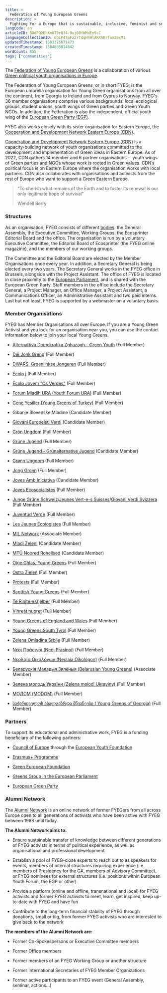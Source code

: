 ```yaml
---
title: >
  Federation of Young European Greens
description: >
  Fighting for a Europe that is sustainable, inclusive, feminist and social
langCode: en
articleID: BDdPQ2EhXmAT5rQ34-9uj80YWMdEn9cC
languageCollectionID: 6OLP47pFz2rTdqHhWlARKhKrfum29xM1
updatedTimestamp: 1683375671473
createdTimestamp: 1584805814642
wordCount: 855
tags: ["communities"]
---
```


The [Federation of Young European Greens](https://www.fyeg.org/) is a collaboration of various [Green political youth organisations in Europe](https://www.fyeg.org/who-we-are/member-organizations).

The Federation of Young European Greens, or in short FYEG, is the European umbrella organisation for Young Green organisations from all over the continent, from Georgia to Ireland and from Cyprus to Norway. FYEG's 36 member organisations comprise various backgrounds: local ecological groups, student unions, youth wings of Green parties and Green Youth NGOs. In addition, the Federation is also the independent, official youth wing of the [European Green Party (EGP)](https://europeangreens.eu/).

FYEG also works closely with its sister organisation for Eastern Europe, the [Cooperation and Development Network Eastern Europe (CDN)](/cdnee).

[Cooperation and Development Network Eastern Europe (CDN)](https://www.cdnee.org/) is a capacity-building network of youth organisations committed to the development and implementation of Green ideas in Eastern Europe. As of 2022, CDN gathers 14 member and 6 partner organisations – ­ youth wings of Green parties and NGOs whose work is rooted in Green values. CDN’s political focus is on Eastern Europe where the organisation works with local partners. CDN also collaborates with organisations and activists from the rest of Europe who want to support a Green Eastern Europe.

> “To cherish what remains of the Earth and to foster its renewal is our only legitimate hope of survival”
> 
> Wendell Berry

### Structures

As an organisation, FYEG consists of different [bodies](https://www.fyeg.org/who-we-are/structures): the General Assembly, the Executive Committee, Working Groups, the Ecosprinter Editorial Board and the office. The organisation is run by a voluntary Executive Committee, the Editorial Board of Ecosprinter (the FYEG online magazine), and the members of our working groups.

The Committee and the Editorial Board are elected by the Member Organisations once every year. In addition, a Secretary General is being elected every two years. The Secretary General works in the FYEG office in Brussels, alongside with the Project Assistant. The office of FYEG is located in close proximity to the [European Parliament](https://www.europarl.europa.eu/portal/en), and is shared with the European Green Party. Staff members in the office include the Secretary General, a Project Manager, an Office Manager, a Project Assistant, a Communications Officer, an Administrative Assistant and two paid interns. Last but not least, FYEG is supported by a webmaster on a voluntary basis.

### **Member Organisations**

FYEG has Member Organisations all over Europe. If you are a Young Green Activist and you look for an organisation near you, you can use the contact information below to join your local Young Greens.

-   [Alternattiva Demokratika Zghazagh - Green Youth](https://maltagreenyouth.wordpress.com/) (Full Member)
    
-   [Déi Jonk Gréng](https://jonkgreng.lu/) (Full Member)
    
-   [DWARS, Groenlinkse Jongeren](https://dwars.org/) (Full Member)
    
-   [Écolo j](https://ecoloj.be/) (Full Member)
    
-   [Ecolo Jovem "Os Verdes"](http://osverdes.pt/pages/ecolojovem/comunicados.php) (Full Member)
    
-   [Forum Mladih URA (Youth Forum URA)](https://www.fmura.me/) (Full Member)
    
-   [Genç Yeşiller (Young Greens of Turkey)](https://younggreensofturkey.wordpress.com/) (Full Member)
    
-   Gibanje Slovenske Mladine (Candidate Member)
    
-   [Giovani Europeisti Verdi](https://www.giovanieuropeistiverdi.org/) (Candidate Member)
    
-   [Grön Ungdom](https://www.gronungdom.se/) (Full Member)
    
-   [Grüne Jugend](https://gruene-jugend.de/) (Full Member)
    
-   [Grüne Jugend - Grünalternative Jugend](https://www.gruene-jugend.at/) (Candidate Member)
    
-   [Grønn Ungdom](https://www.gronnungdom.no/) (Full Member)
    
-   [Jong Groen](https://www.jonggroen.be/) (Full Member)
    
-   [Joves Amb Iniciativa](https://compromis.net/wp-signup.php?new=jovesambiniciativa) (Candidate Member)
    
-   [Joves Ecosocialistes](http://joves.cat/) (Full Member)
    
-   [Junge Grüne Schweiz](https://www.jungegruene.ch/)/[Jeunes Vert-e-s Suisses](https://www.jeunesverts.ch/)/[Giovani Verdi Svizzera](https://www.jungegruene.ch/) (Full Member)
    
-   [Juventud Verde](https://juventudverde.org/) (Full Member)
    
-   [Les Jeunes Écologistes](https://jeunes-ecologistes.org/) (Full Member)
    
-   [MIL Network](https://www.instagram.com/milnetwork/) (Associate Member)
    
-   [Mladi Zeleni](http://www.mladizeleni.cz/) (Candidate Member)
    
-   [MTÜ Noored Rohelised](https://noored.eu/) (Candidate Member)
    
-   [Oige Ghlas, Young Greens](https://younggreens.ie/) (Full Member)
    
-   [Ostra Zieleń](https://ostrazielen.org.pl/) (Full Member)
    
-   [Protests](https://www.protests.eu/) (Full Member)
    
-   [Scottish Young Greens](https://www.younggreens.scot/) (Full Member)
    
-   [Te Rinjte e Gjelber](https://pgj.al/Site/te-rinjte-e-gjelber/) (Full Member)
    
-   [Vihreät nuoret](https://vihreatnuoret.fi/) (Full Member)
    
-   [Young Greens of England and Wales](https://www.younggreens.org.uk/) (Full Member)
    
-   [Young Greens South Tyrol](http://www.verdi.bz.it/young-greens/) (Full Member)
    
-   [Zelena Omladina Srbije](https://zelenaomladina.home.blog/) (Full Member)
    
-   [Νέοι Πράσινοι (Neoi Prasinoi)](https://neoiprasinoi.blogspot.com/) (Full Member)
    
-   [Νεολαία Οικολόγων (Neolaía Oikológon)](https://www.youngcyprusgreens.org/) (Full Member)
    
-   [Беларускія Маладыя Зялёныя (Belarusian Young Greens)](https://www.instagram.com/belarusianyounggreens/) (Associate Member)
    
-   [Зелена молодь України (Zelena molodʹ Ukrayiny)](https://www.instagram.com/greenyouthofukraine/) (Full Member)
    
-   [МОДОМ (MODOM)](http://dom.org.mk/modom/za-modom) (Full Member)
    
-   [საქართველოს ახალგაზრდა მწვანეები ( Young Greens of Georgia)](https://www.instagram.com/younggreensofgeorgia/) (Full Member)
    

### **Partners**

To support its educational and administrative work, FYEG is a funding beneficiary of the following partners:

-   [Council of Europe](https://www.coe.int/en/web/portal) through the [European Youth Foundation](https://www.coe.int/en/web/european-youth-foundation)
    
-   [Erasmus+ Programme](https://erasmus-plus.ec.europa.eu/)
    
-   [Green European Foundation](https://gef.eu/)
    
-   [Greens Group in the European Parliament](https://www.greens-efa.eu/en/)
    
-   [European Green Party](https://europeangreens.eu/)
    

### Alumni Network

The [Alumni Network](https://www.fyeg.org/alumni-network) is an online network of former FYEGers from all across Europe open to all generations of activists who have been active with FYEG between 1988 until today.

**The Alumni Network aims to:**

-   Ensure sustainable transfer of knowledge between different generations of FYEG activists in terms of political experience, as well as organisational and professional development
    
-   Establish a pool of FYEG-close experts to reach out to as speakers for events, members of internal structures requiring experience (i.e. members of Presidency for the GA, members of Advisory Committee), or FYEG nominees for external structures (i.e. positions within European Youth Forum, the EGP or other)
    
-   Provide a platform (online and offline, transnational and local) for FYEG activists and former FYEG activists to meet, learn, get inspired, keep up-to-date with FYEG and have fun
    
-   Contribute to the long-term financial stability of FYEG through donations, small or big, from former FYEG activists who are interested to give back to the network
    

**The members of the Alumni Network are:**

-   Former Co-Spokespersons or Executive Committee members
    
-   Former Office members
    
-   Former members of an FYEG Working Group or another structure
    
-   Former International Secretaries of FYEG Member Organizations
    
-   Former active participants to an FYEG event (General Assembly, seminar, actions…)